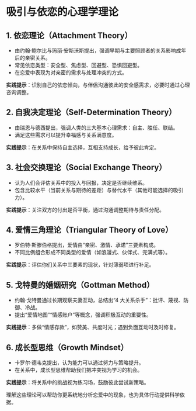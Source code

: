 # 吸引与依恋的心理学理论

## 1. 依恋理论（Attachment Theory）

- 由约翰·鲍尔比与玛丽·安斯沃斯提出，强调早期与主要照顾者的关系影响成年后的亲密关系。
- 常见依恋类型：安全型、焦虑型、回避型、恐惧回避型。
- 在恋爱中表现为对亲密的需求与处理冲突的方式。

**实践提示**：识别自己的依恋倾向，与伴侣沟通彼此的安全感需求，必要时通过心理咨询调整。

## 2. 自我决定理论（Self-Determination Theory）

- 由瑞恩与德西提出，强调人类的三大基本心理需求：自主、胜任、联结。
- 满足这些需求可以提升幸福感与关系满意度。

**实践提示**：在关系中保持自主选择，互相支持成长，给予彼此肯定。

## 3. 社会交换理论（Social Exchange Theory）

- 认为人们会评估关系中的投入与回报，决定是否继续维系。
- 包含比较水平（当前关系与期待的差距）与替代水平（其他可能选择的吸引力）。

**实践提示**：关注双方的付出是否平衡，通过沟通调整期待与责任分配。

## 4. 爱情三角理论（Triangular Theory of Love）

- 罗伯特·斯滕伯格提出，爱情由“亲密、激情、承诺”三要素构成。
- 不同比例组合形成不同类型的爱情（如浪漫式、伙伴式、完满式等）。

**实践提示**：评估你们关系中三要素的现状，针对薄弱项进行补足。

## 5. 戈特曼的婚姻研究（Gottman Method）

- 约翰·戈特曼通过长期观察夫妻互动，总结出“4 大关系杀手”：批评、蔑视、防御、冷战。
- 提出“爱情地图”“情感账户”等概念，强调积极互动的重要性。

**实践提示**：多做“情感存款”，如赞美、共度时光；遇到负面互动时及时修复。

## 6. 成长型思维（Growth Mindset）

- 卡罗尔·德韦克提出，认为能力可以通过努力与策略提升。
- 在关系中，成长型思维帮助我们把冲突视为学习的机会。

**实践提示**：将关系中的挑战视为练习场，鼓励彼此尝试新策略。

理解这些理论可以帮助你更系统地分析恋爱中的现象，也为具体行动提供科学依据。
